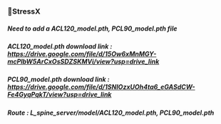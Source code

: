 ### StressX


##### Need to add a ACL120_model.pth, PCL90_model.pth file

##### ACL120_model.pth download link : https://drive.google.com/file/d/15Ow6xMnMGY-mcPlbW5ArCxOsSDZSKMVi/view?usp=drive_link
##### PCL90_model.pth download link : https://drive.google.com/file/d/1SNIOzxUOh4ta6_eGASdCW-Fe4GyqPqkT/view?usp=drive_link

##### Route : L_spine_server/model/ACL120_model.pth, PCL90_model.pth
